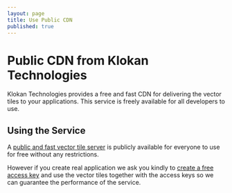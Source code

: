 ```yaml
---
layout: page
title: Use Public CDN
published: true
---
```


# Public CDN from Klokan Technologies

Klokan Technologies provides a free and fast CDN for delivering the
vector tiles to your applications.
This service is freely available for all developers to use.

## Using the Service

A [public and fast vector tile server](http://osm2vectortiles.tileserver.com/v1.json)
is publicly available for everyone to use for free without any restrictions.

However if you create real application we ask you
kindly to [create a free access key](http://maps.klokantech.com/)
and use the vector tiles together with the access keys so we can guarantee the performance of the service.
